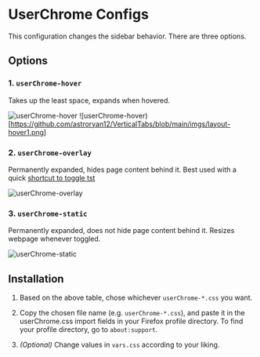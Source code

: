 # UserChrome Configs

This configuration changes the sidebar behavior. There are three options.

## Options

### 1. `userChrome-hover`

Takes up the least space, expands when hovered.

![userChrome-hover](https://github.com/astroryan12/VerticalTabs/blob/main/imgs/layout-hover1.png)
![userChrome-hover)[https://github.com/astroryan12/VerticalTabs/blob/main/imgs/layout-hover1.png]

### 2. `userChrome-overlay`

Permanently expanded, hides page content behind it. Best used with a quick [shortcut to toggle tst](https://support.mozilla.org/en-US/kb/manage-extension-shortcuts-firefox)

![userChrome-overlay](https://github.com/astroryan12/VerticalTabs/blob/main/imgs/layout-overlay.png)

### 3. `userChrome-static`

Permanently expanded, does not hide page content behind it. Resizes webpage whenever toggled.

![userChrome-static](https://github.com/astroryan12/VerticalTabs/blob/main/imgs/layout-static.png)

## Installation

1. Based on the above table, chose whichever `userChrome-*.css` you want.

2. Copy the chosen file name (e.g. `userChrome-*.css`), and paste it in the userChrome.css import fields in your Firefox profile directory. To find your profile directory, go to `about:support`. 

3. *(Optional)* Change values in `vars.css` according to your liking.
